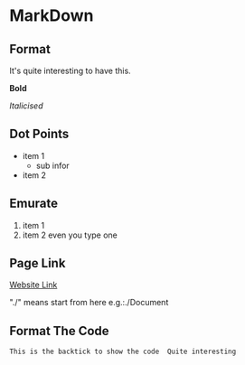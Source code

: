 # MarkDown

## Format

It's quite interesting to have this. 

**Bold**

*Italicised*

## Dot Points
* item 1
    * sub infor
* item 2

## Emurate
1. item 1
1. item 2 even you type one

 
## Page Link 
 
[Website Link](http://www.google.com)


 "./" means start from here 
 e.g.:./Document

## Format The Code

``This is the backtick to show the code 
Quite interesting ``


